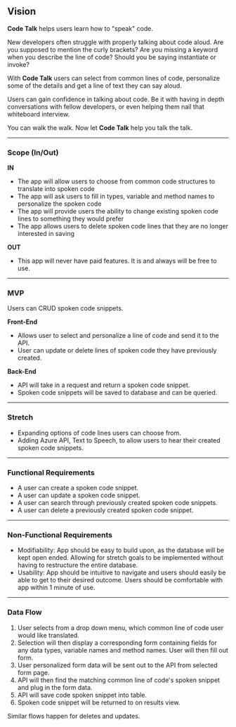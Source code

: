 ## Vision

**Code Talk** helps users learn how to "speak" code.

New developers often struggle with properly talking about code aloud. Are you supposed to mention the curly brackets? Are you missing a keyword when you describe the line of code? Should you be saying instantiate or invoke?

With **Code Talk** users can select from common lines of code, personalize some of the details and get a line of text they can say aloud.

Users can gain confidence in talking about code. Be it with having in depth conversations with fellow developers, or even helping them nail that whiteboard interview.

You can walk the walk. Now let **Code Talk** help you talk the talk.

---------------------------

### Scope (In/Out)

**IN**
- The app will allow users to choose from common code structures to translate into spoken code
- The app will ask users to fill in types, variable and method names to personalize the spoken code
- The app will provide users the ability to change existing spoken code lines to something they would prefer
- The app allows users to delete spoken code lines that they are no longer interested in saving

**OUT**
- This app will never have paid features. It is and always will be free to use.

---------------------------

### MVP

Users can CRUD spoken code snippets.

**Front-End**
- Allows user to select and personalize a line of code and send it to the API.
- User can update or delete lines of spoken code they have previously created.

**Back-End**
- API will take in a request and return a spoken code snippet.
- Spoken code snippets will be saved to database and can be queried.

---------------------------

### Stretch

- Expanding options of code lines users can choose from.
- Adding Azure API, Text to Speech, to allow users to hear their created spoken code snippets.

---------------------------

### Functional Requirements

- A user can create a spoken code snippet.
- A user can update a spoken code snippet.
- A user can search through previously created spoken code snippets.
- A user can delete a previously created spoken code snippet.

---------------------------

### Non-Functional Requirements

- Modifiability: App should be easy to build upon, as the database will be kept open ended. Allowing for stretch goals to be implemented without having to restructure the entire database.
- Usability: App should be intuitive to navigate and users should easily be able to get to their desired outcome. Users should be comfortable with app within 1 minute of use.

---------------------------

### Data Flow

1. User selects from a drop down menu, which common line of code user would like translated.
2. Selection will then display a corresponding form containing fields for any data types, variable names and method names. User will then fill out form.
3. User personalized form data will be sent out to the API from selected form page.
4. API will then find the matching common line of code's spoken snippet and plug in the form data.
5. API will save code spoken snippet into table.
6. Spoken code snippet will be returned to on results view.

Similar flows happen for deletes and updates.